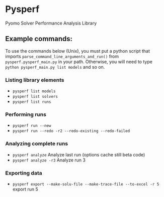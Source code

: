 # Pysperf
Pyomo Solver Performance Analysis Library


## Example commands:

To use the commands below (Unix), you must put a python script that imports `parse_command_line_arguments_and_run()` from `pysperf.pysperf_main.py` in your path. Otherwise, you will need to type `python pysperf_main.py list models` and so on.

### Listing library elements
- `pysperf list models`
- `pysperf list solvers`
- `pysperf list runs`
### Performing runs
- `pysperf run --new`
- `pysperf run --redo -r2 --redo-existing --redo-failed`
### Analyzing complete runs
- `pysperf analyze` Analyze last run (options cache still beta code)
- `pysperf analyze -r3` Analyze run 3
### Exporting data
- `pysperf export --make-solu-file --make-trace-file --to-excel -r 5` export run 5
